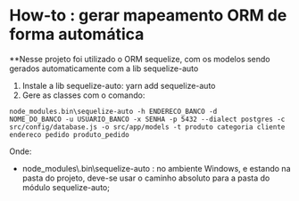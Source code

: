 # How-to : gerar mapeamento ORM de forma automática
**Nesse projeto foi utilizado o ORM sequelize, com os modelos sendo gerados automaticamente com a lib sequelize-auto 

1. Instale a lib sequelize-auto: yarn add sequelize-auto
2. Gere as classes com o comando: 

<code>node_modules\.bin\sequelize-auto -h ENDERECO_BANCO -d NOME_DO_BANCO -u USUARIO_BANCO -x SENHA -p 5432 --dialect postgres -c src/config/database.js -o src/app/models -t produto categoria cliente endereco pedido produto_pedido</code>

Onde: 
<ul>

<li>
  node_modules\.bin\sequelize-auto   : no ambiente Windows, e estando na pasta do projeto, deve-se usar o caminho absoluto para a pasta do módulo sequelize-auto;
</li>

</ul>




